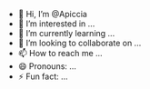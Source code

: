 - 👋 Hi, I’m @Apiccia
- 👀 I’m interested in ...
- 🌱 I’m currently learning ...
- 💞️ I’m looking to collaborate on ...
- 📫 How to reach me ...
- 😄 Pronouns: ...
- ⚡ Fun fact: ...

<!---
Apiccia/Apiccia is a ✨ special ✨ repository because its `README.md` (this file) appears on your GitHub profile.
You can click the Preview link to take a look at your changes.
--->
